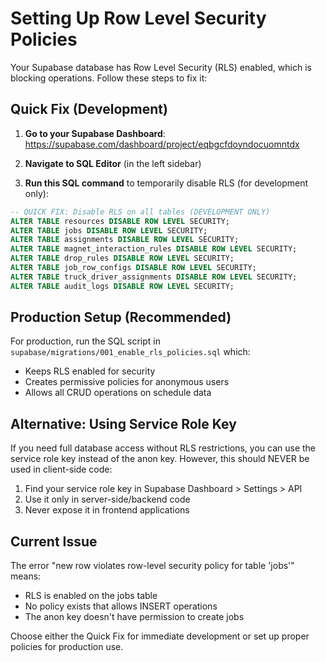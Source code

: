 # Setting Up Row Level Security Policies

Your Supabase database has Row Level Security (RLS) enabled, which is blocking operations. Follow these steps to fix it:

## Quick Fix (Development)

1. **Go to your Supabase Dashboard**: https://supabase.com/dashboard/project/eqbgcfdoyndocuomntdx

2. **Navigate to SQL Editor** (in the left sidebar)

3. **Run this SQL command** to temporarily disable RLS (for development only):

```sql
-- QUICK FIX: Disable RLS on all tables (DEVELOPMENT ONLY)
ALTER TABLE resources DISABLE ROW LEVEL SECURITY;
ALTER TABLE jobs DISABLE ROW LEVEL SECURITY;
ALTER TABLE assignments DISABLE ROW LEVEL SECURITY;
ALTER TABLE magnet_interaction_rules DISABLE ROW LEVEL SECURITY;
ALTER TABLE drop_rules DISABLE ROW LEVEL SECURITY;
ALTER TABLE job_row_configs DISABLE ROW LEVEL SECURITY;
ALTER TABLE truck_driver_assignments DISABLE ROW LEVEL SECURITY;
ALTER TABLE audit_logs DISABLE ROW LEVEL SECURITY;
```

## Production Setup (Recommended)

For production, run the SQL script in `supabase/migrations/001_enable_rls_policies.sql` which:
- Keeps RLS enabled for security
- Creates permissive policies for anonymous users
- Allows all CRUD operations on schedule data

## Alternative: Using Service Role Key

If you need full database access without RLS restrictions, you can use the service role key instead of the anon key. However, this should NEVER be used in client-side code:

1. Find your service role key in Supabase Dashboard > Settings > API
2. Use it only in server-side/backend code
3. Never expose it in frontend applications

## Current Issue

The error "new row violates row-level security policy for table 'jobs'" means:
- RLS is enabled on the jobs table
- No policy exists that allows INSERT operations
- The anon key doesn't have permission to create jobs

Choose either the Quick Fix for immediate development or set up proper policies for production use.